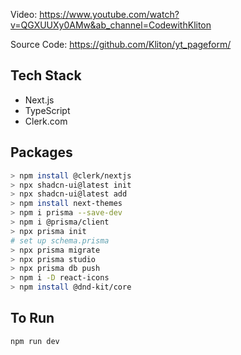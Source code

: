 Video: https://www.youtube.com/watch?v=QGXUUXy0AMw&ab_channel=CodewithKliton

Source Code: https://github.com/Kliton/yt_pageform/

## Tech Stack
- Next.js
- TypeScript
- Clerk.com


## Packages
```bash
> npm install @clerk/nextjs
> npx shadcn-ui@latest init
> npx shadcn-ui@latest add
> npm install next-themes
> npm i prisma --save-dev
> npm i @prisma/client
> npx prisma init
# set up schema.prisma
> npx prisma migrate
> npx prisma studio
> npx prisma db push
> npm i -D react-icons 
> npm install @dnd-kit/core
```

## To Run
```bash
npm run dev
```